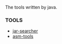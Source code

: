 The tools written by java.

### TOOLS
- [jar-searcher](./library/jar-searcher)
- [asm-tools](./library/asm-tools)
